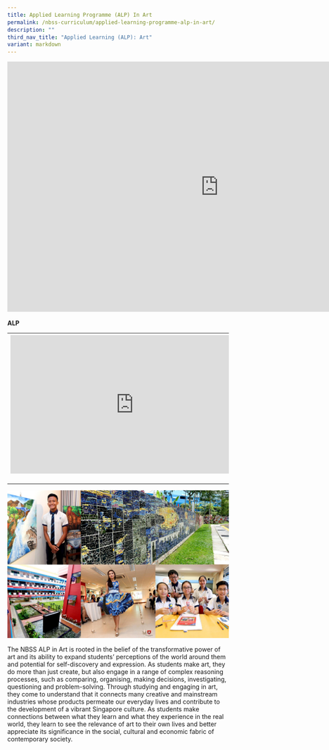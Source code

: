 ```yaml
---
title: Applied Learning Programme (ALP) In Art
permalink: /nbss-curriculum/applied-learning-programme-alp-in-art/
description: ""
third_nav_title: "Applied Learning (ALP): Art"
variant: markdown
---
```

<iframe allowfullscreen="true" height="569" width="960" frameborder="0" src="https://docs.google.com/presentation/d/e/2PACX-1vTEWzkIdmjy3KpCmMFpn29mt5ddrBcHEJ2S43hX6It8H8gHm1O2yyjkcZqeDjTgbQ/embed?start=false&amp;loop=false&amp;delayms=3000"></iframe>

<p><strong>ALP</strong></p>
<table>
<tbody>
<tr>
<th><iframe src="https://www.youtube.com/embed/g595XP8c4QE" width="560" height="315" frameborder="0" allowfullscreen="allowfullscreen" data-mce-fragment="1"></iframe><br><br></th>
<th><iframe src="https://www.youtube.com/embed/N39b4HrG_RQ" width="560" height="315" frameborder="0" allowfullscreen="allowfullscreen" data-mce-fragment="1"></iframe></th>
<th><iframe src="https://www.youtube.com/embed/Qm-hEMjFoZ8" width="560" height="315" frameborder="0" allowfullscreen="allowfullscreen" data-mce-fragment="1"></iframe></th>
</tr>
</tbody>
</table>
<p>
<a href="https://www.youtube.com/watch?v=g595XP8c4QE&amp;feature=youtu.be"><img src="/images/alp1.jpg"></a>
</p>
<p>The NBSS ALP in Art is rooted in the belief of the transformative power of art and its ability to expand students’ perceptions of the world around them and potential for self-discovery and expression. As students make art, they do more than just create, but also engage in a range of complex reasoning processes, such as comparing, organising, making decisions, investigating, questioning and problem-solving. Through studying and engaging in art, they come to understand that it connects many creative and mainstream industries whose products permeate our everyday lives and contribute to the development of a vibrant Singapore culture. As students make connections between what they learn and what they experience in the real world, they learn to see the relevance of art to their own lives and better appreciate its significance in the social, cultural and economic fabric of contemporary society.</p>